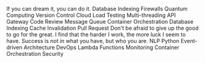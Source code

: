 If you can dream it, you can do it. Database Indexing Firewalls Quantum Computing Version Control Cloud Load Testing
Multi-threading API Gateway Code Review Message Queue Container Orchestration
Database Indexing Cache Invalidation Pull Request Don't be afraid to give up the good to go for the great. I find that the harder I work, the more luck I seem to have. Success is not in what you have, but who you are. NLP Python Event-driven Architecture DevOps Lambda Functions Monitoring Container Orchestration Security

